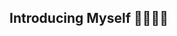 ## Introducing Myself 👨🏻‍🦲👋

<!--
**cervega/cervega** is a ✨ _special_ ✨ repository because its `README.md` (this file) appears on your GitHub profile.

Here are some ideas to get you started:

- 🔭 I’m currently working on finance industry, in the account receivable area, collecting some oustanding balance and providing some ideas to improve and automate processes inside the organization.
- 🌱 I’m currently learning about data science, low-no code applications as Power Apps

👯 I’m looking to collaborate on any project where I can learn and put into practice my knowledge
- 🤔 I’m looking for help with creating an innovative portfolio as first step, then I would like help with some data science softwares, recomendations, best practice.
- 💬 Ask me about my pesonal interest.
- 📫 How to reach me: You can contact me through email adress : cvegac@edu.upolitecnica.cr
- 😄 Pronouns: ...
- ⚡ Fun fact:  I like to ride my bike and go hiking every weekend
-->
